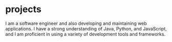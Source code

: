 # projects
I am a software engineer and also developing and maintaining web applications. I have a strong understanding of Java, Python, and JavaScript, and I am proficient in using a variety of development tools and frameworks. 

